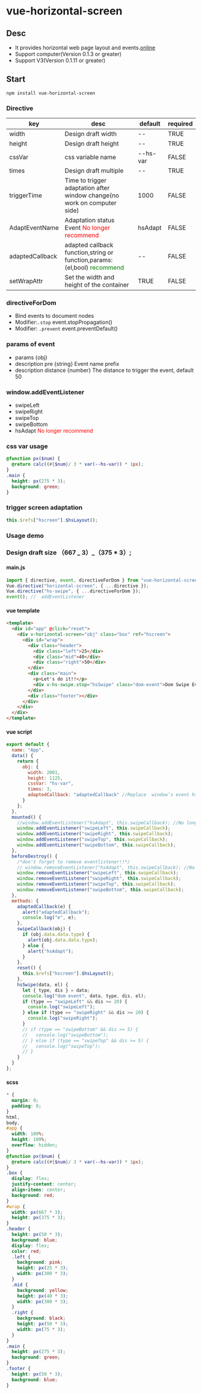 # vue-horizontal-screen

## Desc

- It provides horizontal web page layout and events.[online](https://2gt9f.csb.app/)
- Support computer(Version 0.1.3 or greater)
- Support V3(Version 0.1.11 or greater)

## Start

```
npm install vue-horizontal-screen
```

### Directive

| key             | desc                                                                                                | default  | required |
| --------------- | --------------------------------------------------------------------------------------------------- | -------- | -------- |
| width           | Design draft width                                                                                  | --       | TRUE     |
| height          | Design draft height                                                                                 | --       | TRUE     |
| cssVar          | css variable name                                                                                   | --hs-var | FALSE    |
| times           | Design draft multiple                                                                               | --       | TRUE     |
| triggerTime     | Time to trigger adaptation after window change(no work on computer side)                            | 1000     | FALSE    |
| AdaptEventName  | Adaptation status Event <font color='red'> No longer recommend</font>                               | hsAdapt  | FALSE    |
| adaptedCallback | adapted callback function,string or function,params:(el,bool) <font color='green'> recommend</font> | --       | FALSE    |
| setWrapAttr     | Set the width and height of the container                                                           | TRUE     | FALSE    |

### directiveForDom

- Bind events to document nodes
- Modifier:`.stop` event.stopPropagation()
- Modifier: `.prevent` event.preventDefault()

### params of event

- params {obj}
- description pre {string} Event name prefix
- description distance {number} The distance to trigger the event, default 50

### window.addEventListener

- swipeLeft
- swipeRight
- swipeTop
- swipeBottom
- hsAdapt <font color='red'> No longer recommend</font>

### css var usage

```scss
@function px($num) {
  @return calc((#{$num}/ 3 * var(--hs-var)) * 1px);
}
.main {
  height: px(275 * 3);
  background: green;
}
```

### trigger screen adaptation

```javascript
this.$refs["hscreen"].$hsLayout();
```

### Usage demo

### Design draft size （667 _ 3）_（375 \* 3）;

#### main.js

```javascript
import { directive, event, directiveForDom } from "vue-horizontal-screen";
Vue.directive("horizontal-screen", { ...directive });
Vue.directive("hs-swipe", { ...directiveForDom });
event(); //  addEventListener
```

#### vue template

```html
<template>
  <div id="app" @click="reset">
    <div v-horizontal-screen="obj" class="box" ref="hscreen">
      <div id="wrap">
        <div class="header">
          <div class="left">25</div>
          <div class="mid">40</div>
          <div class="right">50</div>
        </div>
        <div class="main">
          <p>Let's do it!!</p>
          <div v-hs-swipe.stop="hsSwipe" class="dom-event">Dom Swipe Event</div>
        </div>
        <div class="footer"></div>
      </div>
    </div>
  </div>
</template>
```

#### vue script

```javascript
export default {
  name: "App",
  data() {
    return {
      obj: {
        width: 2001,
        height: 1125,
        cssVar: "hs-var",
        times: 3,
        adaptedCallback: "adaptedCallback" //Replace  window’s event hsAdapt
      }
    };
  },
  mounted() {
    //window.addEventListener("hsAdapt", this.swipeCallback); //No longer recommend
    window.addEventListener("swipeLeft", this.swipeCallback);
    window.addEventListener("swipeRight", this.swipeCallback);
    window.addEventListener("swipeTop", this.swipeCallback);
    window.addEventListener("swipeBottom", this.swipeCallback);
  },
  beforeDestroy() {
    /*don't forget to remove eventlistener!!*/
    // window.removeEventListener("hsAdapt", this.swipeCallback); //No longer recommend
    window.removeEventListener("swipeLeft", this.swipeCallback);
    window.removeEventListener("swipeRight", this.swipeCallback);
    window.removeEventListener("swipeTop", this.swipeCallback);
    window.removeEventListener("swipeBottom", this.swipeCallback);
  },
  methods: {
    adaptedCallback(e) {
      alert("adaptedCallback");
      console.log("e", e);
    },
    swipeCallback(obj) {
      if (obj.data.data.type) {
        alert(obj.data.data.type);
      } else {
        alert("hsAdapt");
      }
    },
    reset() {
      this.$refs["hscreen"].$hsLayout();
    },
    hsSwipe(data, el) {
      let { type, dis } = data;
      console.log("dom event", data, type, dis, el);
      if (type == "swipeLeft" && dis >= 20) {
        console.log("swipeLeft");
      } else if (type == "swipeRight" && dis >= 20) {
        console.log("swipeRight");
      }
      // if (type == "swipeBottom" && dis >= 5) {
      //   console.log("swipeBottom");
      // } else if (type == "swipeTop" && dis >= 5) {
      //   console.log("swipeTop");
      // }
    }
  }
};
```

#### scss

```scss
* {
  margin: 0;
  padding: 0;
}
html,
body,
#app {
  width: 100%;
  height: 100%;
  overflow: hidden;
}
@function px($num) {
  @return calc((#{$num}/ 3 * var(--hs-var)) * 1px);
}
.box {
  display: flex;
  justify-content: center;
  align-items: center;
  background: red;
}
#wrap {
  width: px(667 * 3);
  height: px(375 * 3);
}
.header {
  height: px(50 * 3);
  background: blue;
  display: flex;
  color: red;
  .left {
    background: pink;
    height: px(25 * 3);
    width: px(300 * 3);
  }
  .mid {
    background: yellow;
    height: px(40 * 3);
    width: px(300 * 3);
  }
  .right {
    background: black;
    height: px(50 * 3);
    width: px(75 * 3);
  }
}
.main {
  height: px(275 * 3);
  background: green;
}
.footer {
  height: px(50 * 3);
  background: blue;
}
```
